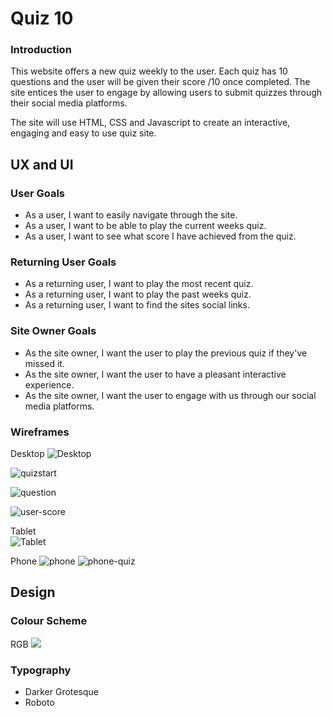 # Quiz 10

### Introduction

This website offers a new quiz weekly to the user. Each quiz has 10 questions and the user will be given their score /10 once completed. The site entices the user to engage by allowing users to submit quizzes through their social media platforms. 

The site will use HTML, CSS and Javascript to create an interactive, engaging and easy to use quiz site.


## UX and UI

### User Goals
* As a user, I want to easily navigate through the site.
* As a user, I want to be able to play the current weeks quiz.
* As a user, I want to see what score I have achieved from the quiz.

### Returning User Goals
* As a returning user, I want to play the most recent quiz.
* As a returning user, I want to play the past weeks quiz.
* As a returning user, I want to find the sites social links.

### Site Owner Goals
* As the site owner, I want the user to play the previous quiz if they've missed it.
* As the site owner, I want the user to have a pleasant interactive experience.
* As the site owner, I want the user to engage with us through our social media platforms.

### Wireframes

Desktop
![Desktop](readme/desktop-wireframe.png)

![quizstart](readme/quiz-start.png)

![question](readme/question.png)

![user-score](readme/user-score.png)

Tablet <br>
![Tablet](readme/tablet-wireframe.png)

Phone
![phone](readme/phone-wireframe.png)
![phone-quiz](readme/phone-quiz.png)
## Design

### Colour Scheme
RGB
 ![](readme/colour-palette.png)
 
### Typography
 * Darker Grotesque
 * Roboto
 

